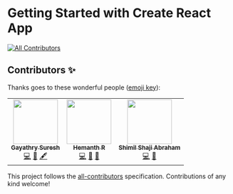 # Getting Started with Create React App
<!-- ALL-CONTRIBUTORS-BADGE:START - Do not remove or modify this section -->
[![All Contributors](https://img.shields.io/badge/all_contributors-3-orange.svg?style=flat-square)](#contributors-)
<!-- ALL-CONTRIBUTORS-BADGE:END -->

## Contributors ✨

Thanks goes to these wonderful people ([emoji key](https://allcontributors.org/docs/en/emoji-key)):

<!-- ALL-CONTRIBUTORS-LIST:START - Do not remove or modify this section -->
<!-- prettier-ignore-start -->
<!-- markdownlint-disable -->
<table>
  <tr>
    <td align="center"><a href="https://iamgayathrysuresh.web.app/"><img src="https://avatars.githubusercontent.com/u/62144916?v=4?s=100" width="100px;" alt=""/><br /><sub><b>Gayathry Suresh</b></sub></a><br /><a href="https://github.com/hhhrrrttt222111/resume-builder/commits?author=Gayathry17" title="Code">💻</a> <a href="#design-Gayathry17" title="Design">🎨</a> <a href="#content-Gayathry17" title="Content">🖋</a></td>
    <td align="center"><a href="https://hhhrrrttt222111.web.app/"><img src="https://avatars.githubusercontent.com/u/43471295?v=4?s=100" width="100px;" alt=""/><br /><sub><b>Hemanth R</b></sub></a><br /><a href="https://github.com/hhhrrrttt222111/resume-builder/commits?author=hhhrrrttt222111" title="Code">💻</a> <a href="#design-hhhrrrttt222111" title="Design">🎨</a> <a href="#maintenance-hhhrrrttt222111" title="Maintenance">🚧</a></td>
    <td align="center"><a href="https://github.com/ShimilSAbraham"><img src="https://avatars.githubusercontent.com/u/62107737?v=4?s=100" width="100px;" alt=""/><br /><sub><b>Shimil Shaji Abraham</b></sub></a><br /><a href="https://github.com/hhhrrrttt222111/resume-builder/commits?author=ShimilSAbraham" title="Code">💻</a> <a href="#design-ShimilSAbraham" title="Design">🎨</a></td>
  </tr>
</table>

<!-- markdownlint-restore -->
<!-- prettier-ignore-end -->

<!-- ALL-CONTRIBUTORS-LIST:END -->

This project follows the [all-contributors](https://github.com/all-contributors/all-contributors) specification. Contributions of any kind welcome!